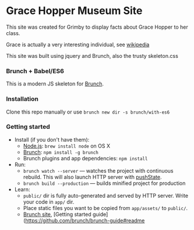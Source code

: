 # Grace Hopper Museum Site
This site was created for Grimby to display facts about Grace Hopper to her class.

Grace is actually a very interesting individual, see [wikipedia](https://en.wikipedia.org/wiki/Grace_Hopper)

This site was built using jquery and Brunch, also the trusty skeleton.css

### Brunch + Babel/ES6

This is a modern JS skeleton for [Brunch](http://brunch.io).

### Installation

Clone this repo manually or use `brunch new dir -s brunch/with-es6`

### Getting started

* Install (if you don't have them):
    * [Node.js](http://nodejs.org): `brew install node` on OS X
    * [Brunch](http://brunch.io): `npm install -g brunch`
    * Brunch plugins and app dependencies: `npm install`
* Run:
    * `brunch watch --server` — watches the project with continuous rebuild. This will also launch HTTP server with [pushState](https://developer.mozilla.org/en-US/docs/Web/Guide/API/DOM/Manipulating_the_browser_history).
    * `brunch build --production` — builds minified project for production
* Learn:
    * `public/` dir is fully auto-generated and served by HTTP server.  Write your code in `app/` dir.
    * Place static files you want to be copied from `app/assets/` to `public/`.
    * [Brunch site](http://brunch.io), [Getting started guide](https://github.com/brunch/brunch-guide#readme
